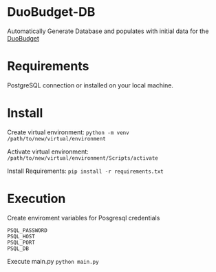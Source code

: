 # DuoBudget-DB
Automatically Generate Database and populates with initial data for the [DuoBudget](https://github.com/Nozeren/DuoBudget)

# Requirements
PostgreSQL connection or installed on your local machine.

# Install
Create virtual environment:
`python -m venv /path/to/new/virtual/environment`

Activate virtual environment:
`/path/to/new/virtual/environment/Scripts/activate`

Install Requirements:
`pip install -r requirements.txt`

# Execution
Create enviroment variables for Posgresql credentials
```PSQL_USER
PSQL_PASSWORD
PSQL_HOST
PSQL_PORT 
PSQL_DB
```

Execute main.py
`python main.py`
